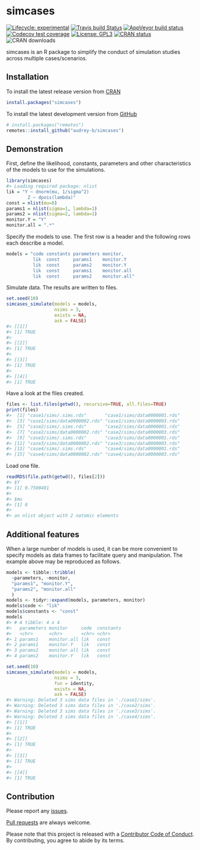 
<!-- README.md is generated from README.Rmd. Please edit that file -->

# simcases

<!-- badges: start -->

[![Lifecycle:
experimental](https://img.shields.io/badge/lifecycle-experimental-orange.svg)](https://www.tidyverse.org/lifecycle/#experimental)
[![Travis build
Status](https://www.travis-ci.com/audrey-b/simcases.svg?token=LCuTqqVUfUECxm1xTQLb&branch=master)](https://www.travis-ci.com/audrey-b/simcases)
[![AppVeyor build
status](https://ci.appveyor.com/api/projects/status/r36uoa15oab7fofd/branch/master?svg=true)](https://ci.appveyor.com/project/audrey-b/simcases/branch/master)
[![Codecov test
coverage](https://codecov.io/gh/audrey-b/simcases/branch/master/graph/badge.svg?token=BsckUvkTy8)](https://codecov.io/gh/audrey-b/simcases)
[![License:
GPL3](https://img.shields.io/badge/License-GPL3-blue.svg)](https://www.gnu.org/licenses/gpl-3.0.html)
[![CRAN
status](https://www.r-pkg.org/badges/version/simcases)](https://cran.r-project.org/package=simcases)
![CRAN downloads](http://cranlogs.r-pkg.org/badges/simcases)
<!-- badges: end -->

simcases is an R package to simplify the conduct of simulation studies
across multiple cases/scenarios.

## Installation

To install the latest release version from
[CRAN](https://cran.r-project.org)

``` r
install.packages("simcases")
```

To install the latest development version from
[GitHub](https://github.com/audrey-b/simcases)

``` r
# install.packages("remotes")
remotes::install_github("audrey-b/simcases")
```

## Demonstration

First, define the likelihood, constants, parameters and other
characteristics of the models to use for the simulations.

``` r
library(simcases)
#> Loading required package: nlist
lik = "Y ~ dnorm(mu, 1/sigma^2)
        Z ~ dpois(lambda)"
const = nlist(mu=0)
params1 = nlist(sigma=1, lambda=1)
params2 = nlist(sigma=2, lambda=1)
monitor.Y = "Y"
monitor.all = ".*"
```

Specify the models to use. The first row is a header and the following
rows each describe a model.

``` r
models = "code constants parameters monitor,
          lik  const     params1    monitor.Y
          lik  const     params2    monitor.Y
          lik  const     params1    monitor.all
          lik  const     params2    monitor.all"
```

Simulate data. The results are written to files.

``` r
set.seed(10)
simcases_simulate(models = models,
                  nsims = 3,
                  exists = NA,
                  ask = FALSE)
#> [[1]]
#> [1] TRUE
#> 
#> [[2]]
#> [1] TRUE
#> 
#> [[3]]
#> [1] TRUE
#> 
#> [[4]]
#> [1] TRUE
```

Have a look at the files created.

``` r
files <- list.files(getwd(), recursive=TRUE, all.files=TRUE)
print(files)
#>  [1] "case1/sims/.sims.rds"       "case1/sims/data0000001.rds"
#>  [3] "case1/sims/data0000002.rds" "case1/sims/data0000003.rds"
#>  [5] "case2/sims/.sims.rds"       "case2/sims/data0000001.rds"
#>  [7] "case2/sims/data0000002.rds" "case2/sims/data0000003.rds"
#>  [9] "case3/sims/.sims.rds"       "case3/sims/data0000001.rds"
#> [11] "case3/sims/data0000002.rds" "case3/sims/data0000003.rds"
#> [13] "case4/sims/.sims.rds"       "case4/sims/data0000001.rds"
#> [15] "case4/sims/data0000002.rds" "case4/sims/data0000003.rds"
```

Load one file.

``` r
readRDS(file.path(getwd(), files[2]))
#> $Y
#> [1] 0.7500481
#> 
#> $mu
#> [1] 0
#> 
#> an nlist object with 2 natomic elements
```

## Additional features

When a large number of models is used, it can be more convenient to
specify models as data frames to facilitate query and manipulation. The
example above may be reproduced as follows.

``` r
models <- tibble::tribble(
  ~parameters, ~monitor,
  "params1", "monitor.Y",
  "params2", "monitor.all"
  )
models <- tidyr::expand(models, parameters, monitor)
models$code <- "lik"
models$constants <- "const"
models
#> # A tibble: 4 x 4
#>   parameters monitor     code  constants
#>   <chr>      <chr>       <chr> <chr>    
#> 1 params1    monitor.all lik   const    
#> 2 params1    monitor.Y   lik   const    
#> 3 params2    monitor.all lik   const    
#> 4 params2    monitor.Y   lik   const

set.seed(10)
simcases_simulate(models = models,
                  nsims = 3,
                  fun = identity,
                  exists = NA,
                  ask = FALSE)
#> Warning: Deleted 3 sims data files in './case1/sims'.
#> Warning: Deleted 3 sims data files in './case2/sims'.
#> Warning: Deleted 3 sims data files in './case3/sims'.
#> Warning: Deleted 3 sims data files in './case4/sims'.
#> [[1]]
#> [1] TRUE
#> 
#> [[2]]
#> [1] TRUE
#> 
#> [[3]]
#> [1] TRUE
#> 
#> [[4]]
#> [1] TRUE
```

## Contribution

Please report any [issues](https://github.com/audrey-b/simcases/issues).

[Pull requests](https://github.com/audrey-b/simcases/pulls) are always
welcome.

Please note that this project is released with a [Contributor Code of
Conduct](https://github.com/audrey-b/simcases/blob/master/CODE_OF_CONDUCT.md).
By contributing, you agree to abide by its terms.

